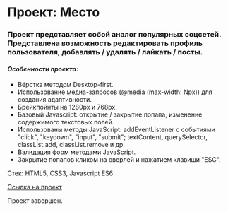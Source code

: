 # Проект: Место

### Проект представляет собой аналог популярных соцсетей. Представлена возможность редактировать профиль пользователя, добавлять / удалять / лайкать / посты.
#### *Особенности проекта:*
* Вёрстка методом Desktop-first.
* Использование медиа-запросов (@media (max-width: Npx)) для создания адаптивности.
* Брейкпойнты на 1280px и 768px.
* Базовый Javascript: открытие / закрытие попапа, изменение содержимого текстовых полей.
* Использованы методы JavaScript: addEventListener с событиями "click", "keydown", "input", "submit"; textContent, querySelector, classList.add, classList.remove и др.
* Валидация форм методами JavaScript.
* Закрытие попапов кликом на оверлей и нажатием клавиши "ESC".

Стек: HTML5, CSS3, Javascript ES6

[Cсылка на проект](https://mesto.nomoreparties.co/v1/cohort-68/ "Mesto")

Проект завершен.
